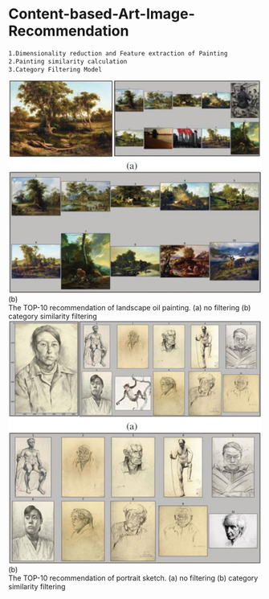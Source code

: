 # Content-based-Art-Image-Recommendation
```
1.Dimensionality reduction and Feature extraction of Painting
2.Painting similarity calculation
3.Category Filtering Model
```
![](https://github.com/YuanSiping/Content-based-Art-Image-Recommendation/blob/master/result/oil.jpg)
<br>                                          (b)<br/>
The TOP-10 recommendation of landscape oil painting. (a) no filtering (b) category similarity filtering
![](https://github.com/YuanSiping/Content-based-Art-Image-Recommendation/blob/master/result/sketch.jpg)
<br>                                          (b)<br/>
The TOP-10 recommendation of portrait sketch. (a) no filtering (b) category similarity filtering
